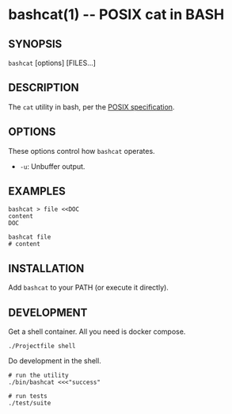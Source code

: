 bashcat(1) -- POSIX cat in BASH
================================================================

## SYNOPSIS

`bashcat` [options] [FILES...]

## DESCRIPTION

The `cat` utility in bash, per the [POSIX specification](http://pubs.opengroup.org/onlinepubs/000095399/utilities/cat.html).

## OPTIONS

These options control how `bashcat` operates.

* `-u`:
  Unbuffer output.

## EXAMPLES

```shell
bashcat > file <<DOC
content
DOC

bashcat file
# content
```

## INSTALLATION

Add `bashcat` to your PATH (or execute it directly).

## DEVELOPMENT

Get a shell container. All you need is docker compose.

```shell
./Projectfile shell
```

Do development in the shell.

```shell
# run the utility
./bin/bashcat <<<"success"

# run tests
./test/suite
```
